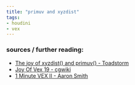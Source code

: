 ```yaml
---
title: "primuv and xyzdist"
tags:
- houdini
- vex
---
```


### sources / further reading:
- [The joy of xyzdist() and primuv() - Toadstorm](https://www.toadstorm.com/blog/?p=465)
- [Joy Of Vex 19 - cgwiki](https://www.tokeru.com/cgwiki/index.php?title=JoyOfVex19) 
- [1 Minute VEX II - Aaron Smith](https://aaronsmith.tv/1-Minute-VEX-II)


